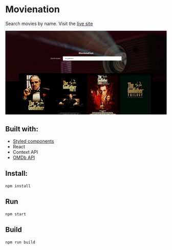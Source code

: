 # Movienation

Search movies by name. Visit the [live site](https://movienation.netlify.app/)

![Home Image](https://github.com/leanug/movienation/blob/main/src/assets/images/screenshot.png)

## Built with:

- [Styled components](https://www.styled-components.com/)
- React
- Context API
- [OMDb API](https://www.omdbapi.com/)

## Install:

	npm install

## Run

	npm start

## Build

	npm run build
